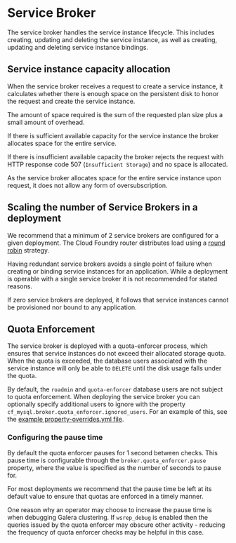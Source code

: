 # Service Broker

The service broker handles the service instance lifecycle. This includes creating, updating and deleting the service instance, as well as creating, updating and deleting service instance bindings.

## Service instance capacity allocation

When the service broker receives a request to create a service instance, it calculates whether there is enough space on the persistent disk to honor the request and create the service instance.

The amount of space required is the sum of the requested plan size plus a small amount of overhead.

If there is sufficient available capacity for the service instance the broker allocates space for the entire service.

If there is insufficient available capacity the broker rejects the request with HTTP response code 507 (`Insufficient Storage`) and no space is allocated.

As the service broker allocates space for the entire service instance upon request, it does not allow any form of oversubscription.

## Scaling the number of Service Brokers in a deployment

We recommend that a minimum of 2 service brokers are configured for a given deployment. The Cloud Foundry router distributes load using a [round robin](http://en.wikipedia.org/wiki/Round-robin_scheduling) strategy.

Having redundant service brokers avoids a single point of failure when creating or binding service instances for an application. While a deployment is operable with a single service broker it is not recommended for stated reasons.

If zero service brokers are deployed, it follows that service instances cannot be provisioned nor bound to any application.

## Quota Enforcement

The service broker is deployed with a quota-enforcer process, which ensures that service instances do not exceed their allocated storage quota. When the quota is exceeded, the database users associated with the service instance will only be able to `DELETE` until the disk usage falls under the quota.

By default, the `roadmin` and `quota-enforcer` database users are not subject to quota enforcement. When deploying the service broker you can optionally specify additional users to ignore with the property `cf_mysql.broker.quota_enforcer.ignored_users`. For an example of this, see the [example property-overrides.yml file](../manifest-generation/examples/property-overrides.yml).

### Configuring the pause time

By default the quota enforcer pauses for 1 second between checks. This pause time is configurable through the `broker.quota_enforcer.pause` property, where the value is specified as the number of seconds to pause for.

For most deployments we recommend that the pause time be left at its default value to ensure that quotas are enforced in a timely manner.

One reason why an operator may choose to increase the pause time is when debugging Galera clustering. If `wsrep_debug` is enabled then the queries issued by the quota enforcer may obscure other activity - reducing the frequency of quota enforcer checks may be helpful in this case.
